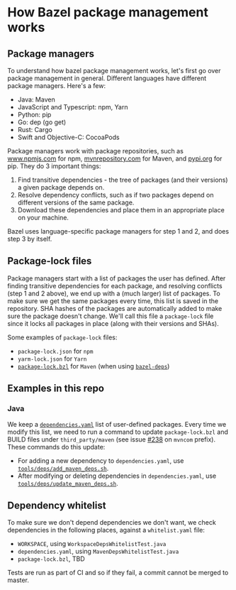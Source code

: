 # How Bazel package management works

## Package managers

To understand how bazel package management works, let's first go over package management in general.
Different languages have different package managers. Here's a few:
* Java: Maven
* JavaScript and Typescript: npm, Yarn
* Python: pip
* Go: dep (go get)
* Rust: Cargo
* Swift and Objective-C: CocoaPods

Package managers work with package repositories, such as www.npmjs.com for npm, [mvnrepository.com](https://mvnrepository.com) for Maven, and [pypi.org](https://pypi.org) for pip. They do 3 important things:
1. Find transitive dependencies - the tree of packages (and their versions) a given package depends on.
2. Resolve dependency conflicts, such as if two packages depend on different versions of the same package.
3. Download these dependencies and place them in an appropriate place on your machine.

Bazel uses language-specific package managers for step 1 and 2, and does step 3 by itself.


## Package-lock files

Package managers start with a list of packages the user has defined. After finding transitive dependencies for each package, and resolving conflicts (step 1 and 2 above), we end up with a (much larger) list of packages. To make sure we get the same packages every time, this list is saved in the repository. SHA hashes of the packages are automatically added to make sure the package doesn't change. We'll call this file a `package-lock` file since it locks all packages in place (along with their versions and SHAs).

Some examples of `package-lock` files:
* `package-lock.json` for `npm`
* `yarm-lock.json` for `Yarn`
* [`package-lock.bzl`](https://github.com/google/startup-os/blob/master/third_party/maven/package-lock.bzl) for `Maven` (when using [`bazel-deps`](https://github.com/google/startup-os/blob/161921a280429f7b5a03e6f432159ff167903dcc/WORKSPACE#L7-L11))


## Examples in this repo

### Java
We keep a [`dependencies.yaml`](https://github.com/google/startup-os/blob/master/dependencies.yaml) list of user-defined packages. Every time we modify this list, we need to run a command to update `package-lock.bzl` and BUILD files under `third_party/maven` (see issue [#238](https://github.com/google/startup-os/issues/238) on `mvncom` prefix). These commands do this update:
* For adding a new dependency to `dependencies.yaml`, use [`tools/deps/add_maven_deps.sh`](https://github.com/google/startup-os/tree/master/tools/deps/add_maven_dep.sh).
* After modifying or deleting dependencies in `dependencies.yaml`, use [`tools/deps/update_maven_deps.sh`](https://github.com/google/startup-os/tree/master/tools/deps/update_maven_dep.sh).

## Dependency whitelist

To make sure we don't depend dependencies we don't want, we check dependencies in the following places, against a `whitelist.yaml` file:
* `WORKSPACE`, using `WorkspaceDepsWhitelistTest.java`
* `dependencies.yaml`, using `MavenDepsWhitelistTest.java`
* `package-lock.bzl`, TBD

Tests are run as part of CI and so if they fail, a commit cannot be merged to master.
